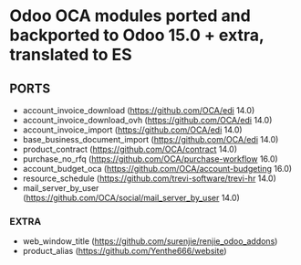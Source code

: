 # Odoo OCA modules ported and backported to Odoo 15.0 + extra, translated to ES


## PORTS
- account_invoice_download (https://github.com/OCA/edi 14.0)
- account_invoice_download_ovh (https://github.com/OCA/edi 14.0)
- account_invoice_import (https://github.com/OCA/edi 14.0)
- base_business_document_import (https://github.com/OCA/edi 14.0)
- product_contract (https://github.com/OCA/contract 14.0)
- purchase_no_rfq (https://github.com/OCA/purchase-workflow 16.0)
- account_budget_oca (https://github.com/OCA/account-budgeting 16.0)
- resource_schedule (https://github.com/trevi-software/trevi-hr 14.0)
- mail_server_by_user (https://github.com/OCA/social/mail_server_by_user 14.0)


### EXTRA

- web_window_title (https://github.com/surenjie/renjie_odoo_addons)
- product_alias (https://github.com/Yenthe666/website)
